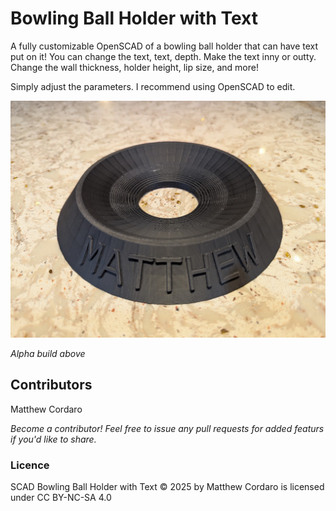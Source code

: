# Bowling Ball Holder with Text
A fully customizable OpenSCAD of a bowling ball holder that can have text put on it! You can change the text, text, depth. Make the text inny or outty. Change the wall thickness, holder height, lip size, and more!

Simply adjust the parameters. I recommend using OpenSCAD to edit.

![Example of Bowling Ball Holder with Text](example.jpg "Example of Bowling Ball Holder with Text - Alpha Build")

_Alpha build above_

## Contributors
Matthew Cordaro

_Become a contributor!  Feel free to issue any pull requests for added featurs if you'd like to share._


### Licence
SCAD Bowling Ball Holder with Text © 2025 by Matthew Cordaro is licensed under CC BY-NC-SA 4.0 
